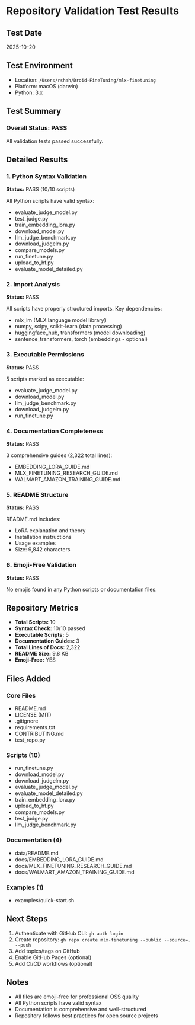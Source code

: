 # Repository Validation Test Results

## Test Date
2025-10-20

## Test Environment
- Location: `/Users/rshah/Droid-FineTuning/mlx-finetuning`
- Platform: macOS (darwin)
- Python: 3.x

## Test Summary

### Overall Status: PASS

All validation tests passed successfully.

## Detailed Results

### 1. Python Syntax Validation
**Status:** PASS (10/10 scripts)

All Python scripts have valid syntax:
- evaluate_judge_model.py
- test_judge.py
- train_embedding_lora.py
- download_model.py
- llm_judge_benchmark.py
- download_judgelm.py
- compare_models.py
- run_finetune.py
- upload_to_hf.py
- evaluate_model_detailed.py

### 2. Import Analysis
**Status:** PASS

All scripts have properly structured imports. Key dependencies:
- mlx_lm (MLX language model library)
- numpy, scipy, scikit-learn (data processing)
- huggingface_hub, transformers (model downloading)
- sentence_transformers, torch (embeddings - optional)

### 3. Executable Permissions
**Status:** PASS

5 scripts marked as executable:
- evaluate_judge_model.py
- download_model.py
- llm_judge_benchmark.py
- download_judgelm.py
- run_finetune.py

### 4. Documentation Completeness
**Status:** PASS

3 comprehensive guides (2,322 total lines):
- EMBEDDING_LORA_GUIDE.md
- MLX_FINETUNING_RESEARCH_GUIDE.md
- WALMART_AMAZON_TRAINING_GUIDE.md

### 5. README Structure
**Status:** PASS

README.md includes:
- LoRA explanation and theory
- Installation instructions
- Usage examples
- Size: 9,842 characters

### 6. Emoji-Free Validation
**Status:** PASS

No emojis found in any Python scripts or documentation files.

## Repository Metrics

- **Total Scripts:** 10
- **Syntax Check:** 10/10 passed
- **Executable Scripts:** 5
- **Documentation Guides:** 3
- **Total Lines of Docs:** 2,322
- **README Size:** 9.8 KB
- **Emoji-Free:** YES

## Files Added

### Core Files
- README.md
- LICENSE (MIT)
- .gitignore
- requirements.txt
- CONTRIBUTING.md
- test_repo.py

### Scripts (10)
- run_finetune.py
- download_model.py
- download_judgelm.py
- evaluate_judge_model.py
- evaluate_model_detailed.py
- train_embedding_lora.py
- upload_to_hf.py
- compare_models.py
- test_judge.py
- llm_judge_benchmark.py

### Documentation (4)
- data/README.md
- docs/EMBEDDING_LORA_GUIDE.md
- docs/MLX_FINETUNING_RESEARCH_GUIDE.md
- docs/WALMART_AMAZON_TRAINING_GUIDE.md

### Examples (1)
- examples/quick-start.sh

## Next Steps

1. Authenticate with GitHub CLI: `gh auth login`
2. Create repository: `gh repo create mlx-finetuning --public --source=. --push`
3. Add topics/tags on GitHub
4. Enable GitHub Pages (optional)
5. Add CI/CD workflows (optional)

## Notes

- All files are emoji-free for professional OSS quality
- All Python scripts have valid syntax
- Documentation is comprehensive and well-structured
- Repository follows best practices for open source projects
